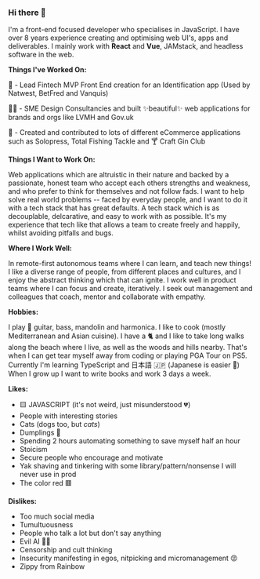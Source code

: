 ### Hi there 👋 

I'm a front-end focused developer who specialises in JavaScript. I have over 8 years experience creating and optimising web UI's, apps and deliverables. I mainly work with __React__ and __Vue__, JAMstack, and headless software in the web.


__Things I've Worked On:__

🏦 - Lead Fintech MVP Front End creation for an Identification app (Used by Natwest, BetFred and Vanquis) 

🧑‍🎨 - SME Design Consultancies and built ✨beautiful✨ web applications for brands and orgs like LVMH and Gov.uk

🛒 - Created and contributed to lots of different eCommerce applications such as Solopress, Total Fishing Tackle and 🍸 Craft Gin Club

__Things I Want to Work On:__

Web applications which are altruistic in their nature and backed by a passionate, honest team who accept each others strengths and weakness, and who prefer to think for themselves and not follow fads. I want to help solve real world problems -- faced by everyday people, and I want to do it with a tech stack that has great defaults. A tech stack which is as decouplable, delcarative, and easy to work with as possible. It's my experience that tech like that allows a team to create freely and happily, whilst avoiding pitfalls and bugs. 


__Where I Work Well:__

In remote-first autonomous teams where I can learn, and teach new things! I like a diverse range of people, from different places and cultures, and I enjoy the abstract thinking which that can ignite. I work well in product teams where I can focus and create, iteratively. I seek out management and colleagues that coach, mentor and collaborate with empathy.


__Hobbies:__

I play 🎸 guitar, bass, mandolin and harmonica. I like to cook (mostly Mediterranean and Asian cuisine). I have a 🐈 and I like to take long walks along the beach where I live, as well as the woods and hills nearby. That's when I can get tear myself away from coding or playing PGA Tour on PS5. Currently I'm learning TypeScript and 日本語 🇯🇵 (Japanese is easier 🤯) When I grow up I want to write books and work 3 days a week.

__Likes:__

- 🟨 JAVASCRIPT (it's not weird, just misunderstood 💔)
- People with interesting stories 
- Cats (dogs too, but _cats_)
- Dumplings 🥟
- Spending 2 hours automating something to save myself half an hour
- Stoicism
- Secure people who encourage and motivate
- Yak shaving and tinkering with some library/pattern/nonsense I will never use in prod
- The color red 🟥

__Dislikes:__

- Too much social media
- Tumultuousness
- People who talk a lot but don't say anything 
- Evil AI 🤖👿
- Censorship and cult thinking
- Insecurity manifesting in egos, nitpicking and micromanagement 😡
- Zippy from Rainbow
